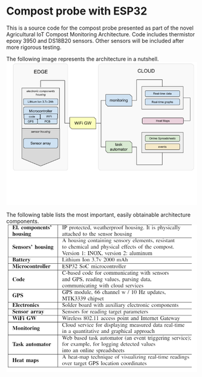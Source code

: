 # Compost probe with ESP32
This is a source code for the compost probe presented as part of the novel Agricultural IoT Compost Monitoring Architecture. Code includes thermistor epoxy 3950 and DS18B20 sensors. Other sensors will be included after more rigorous testing. 

The following image represents the architecture in a nutshell.
![The IoT Architecture](Architecture.png)

The following table lists the most important, easily obtainable architecture components. 
![The IoT Architecture](components.png)
